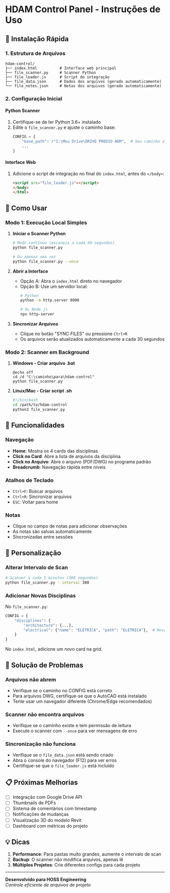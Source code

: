 # HDAM Control Panel - Instruções de Uso

## 🚀 Instalação Rápida

### 1. Estrutura de Arquivos
```
hdam-control/
├── index.html          # Interface web principal
├── file_scanner.py     # Scanner Python
├── file_loader.js      # Script de integração
├── file_data.json      # Dados dos arquivos (gerado automaticamente)
└── file_notes.json     # Notas dos arquivos (gerado automaticamente)
```

### 2. Configuração Inicial

#### Python Scanner
1. Certifique-se de ter Python 3.6+ instalado
2. Edite o `file_scanner.py` e ajuste o caminho base:
   ```python
   CONFIG = {
       "base_path": r"I:\Meu Drive\DRIVE PREDIO ADM",  # Seu caminho aqui
       ...
   }
   ```

#### Interface Web
1. Adicione o script de integração no final do `index.html`, antes do `</body>`:
   ```html
   <script src="file_loader.js"></script>
   </body>
   </html>
   ```

## 📖 Como Usar

### Modo 1: Execução Local Simples

1. **Iniciar o Scanner Python**
   ```bash
   # Modo contínuo (escaneia a cada 60 segundos)
   python file_scanner.py
   
   # Ou apenas uma vez
   python file_scanner.py --once
   ```

2. **Abrir a Interface**
   - Opção A: Abra o `index.html` direto no navegador
   - Opção B: Use um servidor local:
     ```bash
     # Python
     python -m http.server 8000
     
     # Ou Node.js
     npx http-server
     ```

3. **Sincronizar Arquivos**
   - Clique no botão "SYNC FILES" ou pressione `Ctrl+R`
   - Os arquivos serão atualizados automaticamente a cada 30 segundos

### Modo 2: Scanner em Background

1. **Windows - Criar arquivo .bat**
   ```batch
   @echo off
   cd /d "C:\caminho\para\hdam-control"
   python file_scanner.py
   ```

2. **Linux/Mac - Criar script .sh**
   ```bash
   #!/bin/bash
   cd /path/to/hdam-control
   python3 file_scanner.py
   ```

## 🎯 Funcionalidades

### Navegação
- **Home**: Mostra os 4 cards das disciplinas
- **Click no Card**: Abre a lista de arquivos da disciplina
- **Click no Arquivo**: Abre o arquivo (PDF/DWG) no programa padrão
- **Breadcrumb**: Navegação rápida entre níveis

### Atalhos de Teclado
- `Ctrl+F`: Buscar arquivos
- `Ctrl+R`: Sincronizar arquivos
- `ESC`: Voltar para home

### Notas
- Clique no campo de notas para adicionar observações
- As notas são salvas automaticamente
- Sincronizadas entre sessões

## 🔧 Personalização

### Alterar Intervalo de Scan
```bash
# Scanner a cada 5 minutos (300 segundos)
python file_scanner.py --interval 300
```

### Adicionar Novas Disciplinas
No `file_scanner.py`:
```python
CONFIG = {
    "disciplines": {
        "architecture": {...},
        "electrical": {"name": "ELÉTRICA", "path": "ELETRICA"},  # Nova
    }
}
```

No `index.html`, adicione um novo card na grid.

## 🐛 Solução de Problemas

### Arquivos não abrem
- Verifique se o caminho no CONFIG está correto
- Para arquivos DWG, certifique-se que o AutoCAD está instalado
- Tente usar um navegador diferente (Chrome/Edge recomendados)

### Scanner não encontra arquivos
- Verifique se o caminho existe e tem permissão de leitura
- Execute o scanner com `--once` para ver mensagens de erro

### Sincronização não funciona
- Verifique se o `file_data.json` está sendo criado
- Abra o console do navegador (F12) para ver erros
- Certifique-se que o `file_loader.js` está incluído

## 📋 Próximas Melhorias

- [ ] Integração com Google Drive API
- [ ] Thumbnails de PDFs
- [ ] Sistema de comentários com timestamp
- [ ] Notificações de mudanças
- [ ] Visualização 3D do modelo Revit
- [ ] Dashboard com métricas do projeto

## 💡 Dicas

1. **Performance**: Para pastas muito grandes, aumente o intervalo de scan
2. **Backup**: O scanner não modifica arquivos, apenas lê
3. **Múltiplos Projetos**: Crie diferentes configs para cada projeto

---

**Desenvolvido para HOSS Engineering**  
*Controle eficiente de arquivos de projeto*